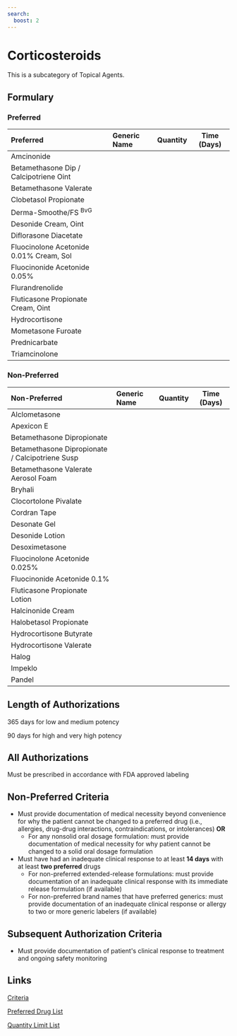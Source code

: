 ```yaml
---
search:
  boost: 2 
---
```


# Corticosteroids

This is a subcategory of Topical Agents.

## Formulary

### Preferred

| Preferred                               | Generic Name | Quantity | Time (Days) |
| :-------------------------------------- | :----------- | :------: | :---------: |
| Amcinonide                              |              |          |             |
| Betamethasone Dip / Calcipotriene Oint  |              |          |             |
| Betamethasone Valerate                  |              |          |             |
| Clobetasol Propionate                   |              |          |             |
| Derma-Smoothe/FS <sup>BvG</sup>         |              |          |             |
| Desonide Cream, Oint                    |              |          |             |
| Diflorasone Diacetate                   |              |          |             |
| Fluocinolone Acetonide 0.01% Cream, Sol |              |          |             |
| Fluocinonide Acetonide 0.05%            |              |          |             |
| Flurandrenolide                         |              |          |             |
| Fluticasone Propionate Cream, Oint      |              |          |             |
| Hydrocortisone                          |              |          |             |
| Mometasone Furoate                      |              |          |             |
| Prednicarbate                           |              |          |             |
| Triamcinolone                           |              |          |             |

### Non-Preferred

| Non-Preferred                                   | Generic Name | Quantity | Time (Days) |
| :---------------------------------------------- | :----------- | :------: | :---------: |
| Alclometasone                                   |              |          |             |
| Apexicon E                                      |              |          |             |
| Betamethasone Dipropionate                      |              |          |             |
| Betamethasone Dipropionate / Calcipotriene Susp |              |          |             |
| Betamethasone Valerate Aerosol Foam             |              |          |             |
| Bryhali                                         |              |          |             |
| Clocortolone Pivalate                           |              |          |             |
| Cordran Tape                                    |              |          |             |
| Desonate Gel                                    |              |          |             |
| Desonide Lotion                                 |              |          |             |
| Desoximetasone                                  |              |          |             |
| Fluocinolone Acetonide 0.025%                   |              |          |             |
| Fluocinonide Acetonide 0.1%                     |              |          |             |
| Fluticasone Propionate Lotion                   |              |          |             |
| Halcinonide Cream                               |              |          |             |
| Halobetasol Propionate                          |              |          |             |
| Hydrocortisone Butyrate                         |              |          |             |
| Hydrocortisone Valerate                         |              |          |             |
| Halog                                           |              |          |             |
| Impeklo                                         |              |          |             |
| Pandel                                          |              |          |             |

## Length of Authorizations

365 days for low and medium potency

90 days for high and very high potency

## All Authorizations

Must be prescribed in accordance with FDA approved labeling

## Non-Preferred Criteria

- Must provide documentation of medical necessity beyond convenience for why the patient cannot be changed to a preferred drug (i.e., allergies, drug-drug interactions, contraindications, or intolerances) **OR**
    - For any nonsolid oral dosage formulation: must provide documentation of medical necessity for why patient cannot be changed to a solid oral dosage formulation
- Must have had an inadequate clinical response to at least **14 days** with at least **two preferred** drugs
    - For non-preferred extended-release formulations: must provide documentation of an inadequate clinical response with its immediate release formulation (if available)
    - For non-preferred brand names that have preferred generics: must provide documentation of an inadequate clinical response or allergy to two or more generic labelers (if available)

## Subsequent Authorization Criteria

- Must provide documentation of patient's clinical response to treatment and ongoing safety monitoring

## Links

[Criteria](https://pharmacy.medicaid.ohio.gov/sites/default/files/20230101_UPDL%20_Criteria_APPROVED.pdf#page=102)

[Preferred Drug List](https://pharmacy.medicaid.ohio.gov/sites/default/files/20230101_UPDL_APPROVED_12.13.22.pdf#page=32)

[Quantity Limit List](https://pharmacy.medicaid.ohio.gov/sites/default/files/20230101_Ohio_Medicaid_Quantity_Document_APPROVED.pdf)
